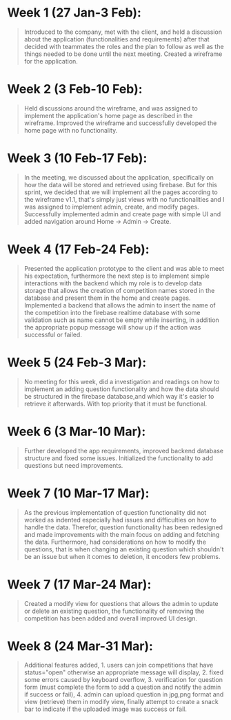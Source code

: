 # Week 1 (27 Jan-3 Feb):
> Introduced to the company, met with the client, and held a discussion about the application (functionalities and requirements) after that decided with teammates the roles and the plan to follow as well as the things needed to be done until the next meeting. Created a wireframe for the application.

# Week 2 (3 Feb-10 Feb):
> Held discussions around the wireframe, and was assigned to implement the application's home page as described in the wireframe. Improved the wireframe and successfully developed the home page with no functionality.

# Week 3 (10 Feb-17 Feb):
> In the meeting, we discussed about the application, specifically on how the data will be stored and retrieved using firebase. But for this sprint, we decided that we will implement all the pages according to the wireframe v1.1, that's simply just views with no functionalities and I was assigned to implement admin, create, and modify pages. Successfully implemented admin and create page with simple UI and added navigation around Home -> Admin -> Create.

# Week 4 (17 Feb-24 Feb):
> Presented the application prototype to the client and was able to meet his expectation, furthermore the next step is to implement simple interactions with the backend which my role is to develop data storage that allows the creation of competition names stored in the database and present them in the home and create pages. Implemented a backend that allows the admin to insert the name of the competition into the firebase realtime database with some validation such as name cannot be empty while inserting, in addition the appropriate popup message will show up if the action was successful or failed.

# Week 5 (24 Feb-3 Mar):
> No meeting for this week, did a investigation and readings on how to implement an adding question functionality and how the data should be structured in the firebase database,and which way it's easier to retrieve it afterwards. With top priority that it must be functional.

# Week 6 (3 Mar-10 Mar):
> Further developed the app requirements, improved backend database structure and fixed some issues. Initialized the functionality to add questions but need improvements.

# Week 7 (10 Mar-17 Mar):
> As the previous implementation of question functionality did not worked as indented especially had issues and difficulties on how to handle the data. Therefor, question functionality has been redesigned and made improvements with the main focus on adding and fetching the data. Furthermore, had considerations on how to modify the questions, that is when changing an existing question which shouldn't be an issue but when it comes to deletion, it encoders few problems.

# Week 7 (17 Mar-24 Mar):
> Created a modify view for questions that allows the admin to update or delete an existing question, the functionality of removing the competition has been added and overall improved UI design.

# Week 8 (24 Mar-31 Mar):
> Additional features added, 1. users can join competitions that have status="open" otherwise an appropriate message will display, 2. fixed some errors caused by keyboard overflow, 3. verification for question form (must complete the form to add a question and notify the admin if success or fail), 4. admin can upload question in jpg,png format and view (retrieve) them in modify view, finally attempt to create a snack bar to indicate if the uploaded image was success or fail.
